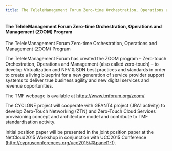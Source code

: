 ```yaml
---
title: The TeleleManagement Forum Zero-time Orchestration, Operations and Management (ZOOM) Program 
---
```

#### The TeleleManagement Forum Zero-time Orchestration, Operations and Management (ZOOM) Program 

<!-- more -->
The TeleleManagement Forum Zero-time Orchestration, Operations and Management (ZOOM) Program

The TeleleManagement Forum has created the ZOOM program – Zero-touch Orchestration, Operations and Management 
(also called zero-touch) – to develop Virtualization and NFV & SDN best practices and standards in order to create 
a living blueprint for a new generation of service provider support systems to deliver true business agility and 
new digital services and revenue opportunities.

The TMF webpage is available at https://www.tmforum.org/zoom/

The CYCLONE project will cooperate with GEANT4 project (JRA1 activity) to develop Zero-Touch Networking (ZTN) and 
Zero-Touch Cloud Services provisioning concept and architecture model and contribute to TMF standardisation activity.

Initial position paper will be presented in the joint position paper at
the NetCloud2015 Workshop in conjunction with UCC2015 Conference (http://cyprusconferences.org/ucc2015/#&panel1-1).
